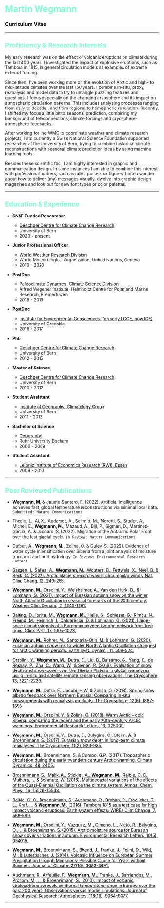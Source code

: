 # <span style="color:aquamarine">Martin Wegmann</span>
### Curriculum Vitae

***

## <span style="color:aquamarine">Proficiency & Research Interests</span>

My early research was on the effect of volcanic eruptions on climate during the last 400 years. I investigated the impact of explosive eruptions, such as Tambora in 1815, in general circulation models as examples of extreme external forcing. 

Since then, I've been working more on the evolution of Arctic and high- to mid-latitude climates over the last 150 years. I combine in-situ, proxy, reanalysis and model data to try to untangle puzzling features and questions. I focus especially on the changing cryosphere and its impact on atmospheric circulation patterns. This includes analysing processes ranging from daily to decadal, and from regional to hemispheric resolution. Recently, I shifted my focus a little bit to seasonal prediction, combining my background of teleconnections, climate forcings and cryosphere-atmosphere feedbacks. 

After working for the WMO to coordinate weather and climate research projects, I am currently a Swiss National Science Foundation supported researcher at the University of Bern, trying to combine historical climate reconstructions with seasonal climate prediction ideas by using machine learning tools.

Besides these scientific foci, I am highly interested in graphic and communication design. In some instances I am able to combine this interest with professional matters, such as talks, posters or figures. I often wonder about how to deliver (my) messages visually, dwelve into graphic design magazines and look out for new font types or color palettes. 

<!-- I worked here: https://www.nature.com/articles/d41586-019-01928-7?fbclid=IwAR3qC2vbYGTpQEucHxpWZeRcQzIYwmVloUIBqnOktFUdt89kOOUv4xIPN9k -->

***


## <span style="color:aquamarine">Education & Experience</span>

* **SNSF Funded Researcher**
    + [<span style="color:black">Oeschger Centre for Climate Change Research</span>](http://www.oeschger.unibe.ch)
    + University of Bern
    + 2020 - present

* **Junior Professional Officer**
    + [<span style="color:black">World Weather Research Division</span>](https://community.wmo.int/activity-areas/wwrp)
    + World Meteorological Organization, United Nations, Geneva
    + 2019 - 2020

* **PostDoc**
    + [<span style="color:black">Paleoclimate Dynamics, Climate Science Division</span>](https://www.awi.de/en/science/climate-sciences/paleoclimate-dynamics.html)
    + Alfred Wegener Institute, Helmholtz Centre for Polar and Marine Research, Bremerhaven
    + 2018 - 2019  

* **PostDoc**
    + [<span style="color:black">Institute for Environmental Geosciences (formerly LGGE, now IGE)</span>](http://www.ige-grenoble.fr/?lang=en)
    + University of Grenoble
    + 2016 - 2017    
    
    
* **PhD**
    + [<span style="color:black">Oeschger Centre for Climate Change Research</span>](http://www.oeschger.unibe.ch)
    + University of Bern
    + 2012 - 2015  
    
* **Master of Science**
    + [<span style="color:black">Oeschger Centre for Climate Change Research</span>](http://www.oeschger.unibe.ch)
    + University of Bern
    + 2010 - 2012  
    
    
* **Student Assistant**
    + [<span style="color:black">Institute of Geography, Climatology Group</span>](http://www.geography.unibe.ch/research/climatology_group/index_eng.html)
    + University of Bern
    + 2011 - 2012  
    
* **Bachelor of Science**
    + [<span style="color:black">Geography</span>](https://www.geographie.ruhr-uni-bochum.de/news/)
    + Ruhr University Bochum
    + 2006 - 2009  
    
    
* **Student Assistant**
    + [<span style="color:black">Leibniz Institute of Economics Research (RWI), Essen</span>](https://en.rwi-essen.de)
    + 2009 - 2010  

***

## <span style="color:aquamarine">Peer Reviewed Publications</span>

* **<span style="color:black">Wegmann, M.</span>** & Jaume-Santero, F. (2022). Artificial intelligence achieves fast, global temperature reconstructions via minimal local data. `Submitted: Nature Communications`

* Thoele, L., Ai, X., Auderset, A., Schmitt, M., Moretti, S., Studer, A., Michel, E., **<span style="color:black">Wegmann, M.</span>**, Mazaud, A., Bijl, P., Sigman, D., Martinez-Garcia, A. & Jaccard, S. (2022). Migration of the Antarctic Polar Front over the last glacial cycle. `In Review: Nature Communications`

* Dufour, A., **<span style="color:black">Wegmann, M.</span>**, Zolina, O. & Gulev, S. (2022). Evidence of water cycle intensification over Siberia from a joint analysis of moisture transport and land hydrology. `In Review: Environmental Research Letters`

* [<span style="color:black">Sasgen, I., Salles, A., **<span style="color:black">Wegmann, M.</span>**, Wouters, B., Fettweis, X., Noel, B. & Beck, C. (2022). Arctic glaciers record wavier circumpolar winds. Nat. Clim. Chang. 12, 249–255.</span>](https://www.nature.com/articles/s41558-021-01275-4)

* [<span style="color:black">**<span style="color:black">Wegmann, M.</span>**, Orsolini, Y., Weisheimer, A., Van den Hurk, B., & Lohmann, G. (2021). Impact of Eurasian autumn snow on the winter North Atlantic Oscillation in seasonal forecasts of the 20th century. Weather Clim. Dynam., 2, 1245-1261.</span>](https://wcd.copernicus.org/articles/2/1245/2021/)

* [<span style="color:black">Balting, D., Ionita, M., **<span style="color:black">Wegmann, M.</span>**,  Helle, G., Schleser, G., Rimbu, N., Freund, M., Heinrich, I., Caldarescu, D. & Lohmann, G. (2021). Large-scale climate signals of a European oxygen isotope network from tree rings. Clim. Past, 17, 1005-1023.</span>](https://cp.copernicus.org/articles/17/1005/2021/)

* [<span style="color:black">**<span style="color:black">Wegmann, M.</span>**, Rohrer, M., Santolaria-Otin, M.  & Lohmann, G. (2020). Eurasian autumn snow link to winter North Atlantic Oscillation strongest for Arctic warming periods. Earth Syst. Dynam., 11, 509-524.</span>](https://esd.copernicus.org/articles/11/509/2020/)

* [<span style="color:black">Orsolini, Y., **<span style="color:black">Wegmann, M.</span>**, Dutra, E., Liu, B., Balsamo, G., Yang, K., de Rosnay, P., Zhu, C., Wang, W., & Senan, R. (2019). Evaluation of snow depth and snow-cover over the Tibetan Plateau in global reanalyses using in-situ and satellite remote sensing observations. The Cryosphere, 13, 2221-2239.</span>](https://www.the-cryosphere.net/13/2221/2019/)

* [<span style="color:black">**<span style="color:black">Wegmann, M.</span>**, Dutra, E., Jacobi, H.W. & Zolina, O. (2018). Spring snow albedo feedback over Northern Eurasia: Comparing in-situ measurements with reanalysis products. The Cryosphere, 12(6), 1887-1898</span>](https://www.the-cryosphere.net/12/1887/2018/tc-12-1887-2018.html)

* [<span style="color:black">**<span style="color:black">Wegmann, M.</span>**, Orsolini, Y. & Zolina, O. (2018). Warm Arctic - cold Siberia: comparing the recent and the early 20th-century Arctic warmings. Environmental Research Letters, 13, 025009.  </span>](http://iopscience.iop.org/article/10.1088/1748-9326/aaa0b7/meta)

* [<span style="color:black">**<span style="color:black">Wegmann, M.</span>**, Orsolini, Y., Dutra, E., Bulygina, O., Sterin, A. & Broennimann, S. (2017). Eurasian snow depth in long-term climate reanalyses. The Cryosphere, 11(2), 923-935. </span>](https://www.the-cryosphere.net/11/923/2017/)

* [<span style="color:black">**<span style="color:black">Wegmann, M.</span>**, Broennimann, S. & Compo, G.P. (2017). Tropospheric circulation during the early twentieth century Arctic warming. Climate Dynamics, 48, 2405.  </span>](https://link.springer.com/article/10.1007/s00382-016-3212-6)

* [<span style="color:black">Broennimann, S., Malik, A., Stickler, A., **<span style="color:black">Wegmann, M.</span>**, Raible, C. C., Muthers, ... & Schmutz, W. (2016). Multidecadal variations of the effects of the Quasi-Biennial Oscillation on the climate system. Atmos. Chem. Phys., 16, 15529-15543.</span>](https://www.atmos-chem-phys.net/16/15529/2016/acp-16-15529-2016.html)

* [<span style="color:black">Raible, C. C., Broennimann, S., Auchmann, R., Brohan, P., Froelicher, T. L., Graf, ... & **<span style="color:black">Wegmann, M.</span>** (2016). Tambora 1815 as a test case for high impact volcanic eruptions. Earth system effects. WIREs Clim Change, 7, 569-589.</span>](http://wires.wiley.com/WileyCDA/WiresArticle/wisId-WCC407.html)

* [<span style="color:black">**<span style="color:black">Wegmann, M.</span>**, Orsolini, Y., Vazquez, M., Gimeno, L., Nieto, R., Bulygina, O., ... & Broennimann, S. (2015). Arctic moisture source for Eurasian snow cover variations in autumn. Environmental Research Letters, 10(5), 054015.</span>](http://iopscience.iop.org/article/10.1088/1748-9326/10/5/054015/meta)

* [<span style="color:black">**<span style="color:black">Wegmann, M.</span>**, Broennimann, S., Bhend, J., Franke, J., Folini, D., Wild, M., & Luterbacher, J. (2014). Volcanic Influence on European Summer Precipitation through Monsoons: Possible Cause for Years without Summer. Journal of Climate, 27(10), 3683-3691.</span>](https://journals.ametsoc.org/doi/full/10.1175/JCLI-D-13-00524.1)

* [<span style="color:black">Auchmann, R., Arfeuille, F., **<span style="color:black">Wegmann, M.</span>**, Franke, J., Barriendos, M., Prohom, M., ... & Broennimann, S. (2013). Impact of volcanic stratospheric aerosols on diurnal temperature range in Europe over the past 200 years: Observations versus model simulations. Journal of Geophysical Research: Atmospheres, 118(16), 9064-9077.</span>](https://agupubs.onlinelibrary.wiley.com/doi/abs/10.1002/jgrd.50759)

***
